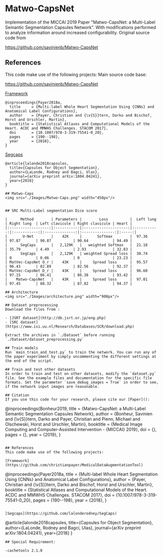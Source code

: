 # Matwo-CapsNet
Implementation of the MICCAI 2019 Paper "Matwo-CapsNet: a Multi-Label Semantic Segmentation Capsules Network". With modifications performed to analyze information around increased configurability. Original source code from  

https://github.com/savinienb/Matwo-CapsNet

## References
This code make use of the following projects:
Main source code base:

https://github.com/savinienb/Matwo-CapsNet



[Framework](https://github.com/christianpayer/MedicalDataAugmentationTool)
```
@inproceedings{Payer2018a,
  title     = {Multi-label Whole Heart Segmentation Using {CNNs} and Anatomical Label Configurations},
  author    = {Payer, Christian and {\v{S}}tern, Darko and Bischof, Horst and Urschler, Martin},
  booktitle = {Statistical Atlases and Computational Models of the Heart. ACDC and MMWHS Challenges. STACOM 2017},
  doi       = {10.1007/978-3-319-75541-0_20},
  pages     = {190--198},
  year      = {2018},
}
```

[Segcaps](https://github.com/lalonderodney/SegCaps)
```
@article{lalonde2018capsules,
  title={Capsules for Object Segmentation},
  author={LaLonde, Rodney and Bagci, Ulas},
  journal={arXiv preprint arXiv:1804.04241},
  year={2018}
}

## Matwo-Caps
<img src="./Images/Matwo-Caps.png" width="450px"/>


## SRC Multi-Label segmentation Dice score

|      Method        | Parameters |        Loss          |  Left lung  | Right lung  | Left clavicule | Right clavicule | Heart | 
|:------------------:|:----------:|:--------------------:|:-----------:|:-----------:|:--------------:|:---------------:|:-----:|
|       U-Net        |    42K     |       Softmax        |  97.36      | 97.87       | 90.87          | 90.64           | 94.49 |
|      SegCaps       |   2,129K   |   weighted Softmax   |  21.18      | 35.79       | 4.49           | 2.93            | 32.83 |
|      SegCaps       |   2,129K   | weighted Spread loss |  30.74      | 0           | 0.06           | 0               | 23.23 |
| MatVec-CapsNet O_r |    43K     |     Spread loss      |  95.57      | 96.43       | 82.89          | 82.56           | 92.37 |
| MatVec-CapsNet D_r |    43K     |     Spread loss      |  96.60      | 97.15       | 86.41          | 86.38           | 93.42 |
|    Matwo-CapsNet   |    43K     |     Spread loss      |  97.01      | 97.45       | 88.32          | 87.82           | 94.37 |

## Architecture
<img src="./Images/architecture.png" width="900px"/>

## Dataset preprocessing
Download the files from :

- [JSRT dataset](http://db.jsrt.or.jp/eng.php)
- [SRC dataset](https://www.isi.uu.nl/Research/Databases/SCR/download.php)
 
Extract the archives in `./Dataset` before running `./Dataset/dataset_preprocessing.py`

## Train models
Run `main_train_and_test.py` to train the network. You can run any of the paper experiment by simply uncommenting the different settings at the end of the script.

## Train and test other datasets
In order to train and test on other datasets, modify the `dataset.py` file. See the example files and documentation for the specific file formats. Set the parameter `save_debug_images = True` in order to see, if the network input images are reasonable.

## Citation
If you use this code for your research, please cite our [Paper]():

```
@inproceedings{Bonheur2019,
  title     = {Matwo-CapsNet: a Multi-Label Semantic Segmentation Capsules Network},
  author    = {Bonheur, Savinien and {\v{S}}tern, Darko and Payer, Christian and Pienn, Michael and Olschewski, Horst and Urschler, Martin},
  booktitle = {Medical Image Computing and Computer-Assisted Intervention - {MICCAI} 2019},
  doi       = {},
  pages     = {},
  year      = {2019},
}
```

## References
This code make use of the following projects:

[Framework](https://github.com/christianpayer/MedicalDataAugmentationTool)
```
@inproceedings{Payer2018a,
  title     = {Multi-label Whole Heart Segmentation Using {CNNs} and Anatomical Label Configurations},
  author    = {Payer, Christian and {\v{S}}tern, Darko and Bischof, Horst and Urschler, Martin},
  booktitle = {Statistical Atlases and Computational Models of the Heart. ACDC and MMWHS Challenges. STACOM 2017},
  doi       = {10.1007/978-3-319-75541-0_20},
  pages     = {190--198},
  year      = {2018},
}
```

[Segcaps](https://github.com/lalonderodney/SegCaps)
```
@article{lalonde2018capsules,
  title={Capsules for Object Segmentation},
  author={LaLonde, Rodney and Bagci, Ulas},
  journal={arXiv preprint arXiv:1804.04241},
  year={2018}
}
```
## Special Requirement:

-cachetools 2.1.0
